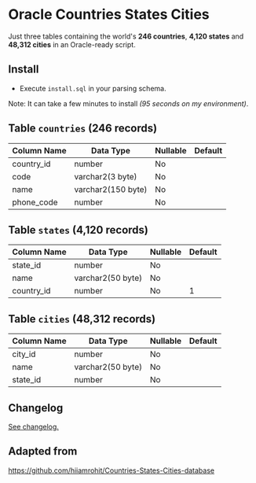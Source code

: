 # Oracle Countries States Cities
Just three tables containing the world's **246 countries**, **4,120 states** and **48,312 cities** in an Oracle-ready script.

## Install
- Execute `install.sql` in your parsing schema.

Note: It can take a few minutes to install *(95 seconds on my environment)*.

## Table `countries` (246 records)
Column Name | Data Type | Nullable | Default
-- | -- | -- | --
country_id | number | No |
code | varchar2(3 byte) | No |
name | varchar2(150 byte) | No |
phone_code | number | No |

## Table `states` (4,120 records)
Column Name | Data Type | Nullable | Default
-- | -- | -- | --
state_id | number | No |
name | varchar2(50 byte) | No |
country_id | number | No | 1

## Table `cities` (48,312 records)
Column Name | Data Type | Nullable | Default
-- | -- | -- | --
city_id | number | No |
name | varchar2(50 byte) | No |
state_id | number | No |

## Changelog
[See changelog.](changelog.md)

## Adapted from
https://github.com/hiiamrohit/Countries-States-Cities-database
